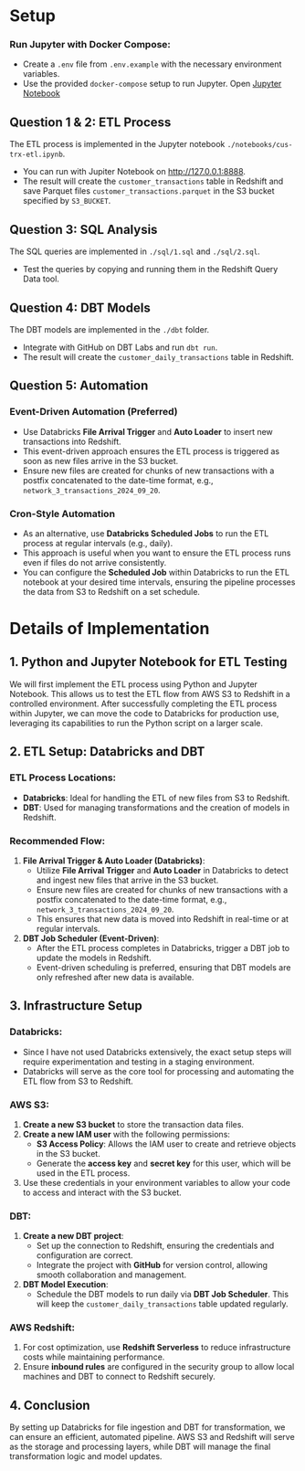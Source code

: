 # Setup

### Run Jupyter with Docker Compose:

- Create a `.env` file from `.env.example` with the necessary environment variables.
- Use the provided `docker-compose` setup to run Jupyter. Open [Jupyter Notebook](http://127.0.0.1:8888)

## Question 1 & 2: ETL Process

The ETL process is implemented in the Jupyter notebook `./notebooks/cus-trx-etl.ipynb`.

- You can run with Jupiter Notebook on http://127.0.0.1:8888.
- The result will create the `customer_transactions` table in Redshift and save Parquet files `customer_transactions.parquet` in the S3 bucket specified by `S3_BUCKET`.

## Question 3: SQL Analysis

The SQL queries are implemented in `./sql/1.sql` and `./sql/2.sql`.

- Test the queries by copying and running them in the Redshift Query Data tool.

## Question 4: DBT Models

The DBT models are implemented in the `./dbt` folder.

- Integrate with GitHub on DBT Labs and run `dbt run`.
- The result will create the `customer_daily_transactions` table in Redshift.

## Question 5: Automation

### Event-Driven Automation (Preferred)
- Use Databricks **File Arrival Trigger** and **Auto Loader** to insert new transactions into Redshift.
- This event-driven approach ensures the ETL process is triggered as soon as new files arrive in the S3 bucket.
- Ensure new files are created for chunks of new transactions with a postfix concatenated to the date-time format, e.g., `network_3_transactions_2024_09_20`.

### Cron-Style Automation
- As an alternative, use **Databricks Scheduled Jobs** to run the ETL process at regular intervals (e.g., daily).
- This approach is useful when you want to ensure the ETL process runs even if files do not arrive consistently.
- You can configure the **Scheduled Job** within Databricks to run the ETL notebook at your desired time intervals, ensuring the pipeline processes the data from S3 to Redshift on a set schedule.



# Details of Implementation

## 1. Python and Jupyter Notebook for ETL Testing

We will first implement the ETL process using Python and Jupyter Notebook. This allows us to test the ETL flow from AWS S3 to Redshift in a controlled environment. After successfully completing the ETL process within Jupyter, we can move the code to Databricks for production use, leveraging its capabilities to run the Python script on a larger scale.

## 2. ETL Setup: Databricks and DBT

### ETL Process Locations:
- **Databricks**: Ideal for handling the ETL of new files from S3 to Redshift.
- **DBT**: Used for managing transformations and the creation of models in Redshift.

### Recommended Flow:
1. **File Arrival Trigger & Auto Loader (Databricks)**: 
   - Utilize **File Arrival Trigger** and **Auto Loader** in Databricks to detect and ingest new files that arrive in the S3 bucket.
   - Ensure new files are created for chunks of new transactions with a postfix concatenated to the date-time format, e.g., `network_3_transactions_2024_09_20`.
   - This ensures that new data is moved into Redshift in real-time or at regular intervals.
2. **DBT Job Scheduler (Event-Driven)**:
   - After the ETL process completes in Databricks, trigger a DBT job to update the models in Redshift.
   - Event-driven scheduling is preferred, ensuring that DBT models are only refreshed after new data is available.

## 3. Infrastructure Setup

### Databricks:
- Since I have not used Databricks extensively, the exact setup steps will require experimentation and testing in a staging environment.
- Databricks will serve as the core tool for processing and automating the ETL flow from S3 to Redshift.

### AWS S3:
1. **Create a new S3 bucket** to store the transaction data files.
2. **Create a new IAM user** with the following permissions:
   - **S3 Access Policy**: Allows the IAM user to create and retrieve objects in the S3 bucket.
   - Generate the **access key** and **secret key** for this user, which will be used in the ETL process.
3. Use these credentials in your environment variables to allow your code to access and interact with the S3 bucket.

### DBT:
1. **Create a new DBT project**:
   - Set up the connection to Redshift, ensuring the credentials and configuration are correct.
   - Integrate the project with **GitHub** for version control, allowing smooth collaboration and management.
2. **DBT Model Execution**:
   - Schedule the DBT models to run daily via **DBT Job Scheduler**. This will keep the `customer_daily_transactions` table updated regularly.

### AWS Redshift:
1. For cost optimization, use **Redshift Serverless** to reduce infrastructure costs while maintaining performance.
2. Ensure **inbound rules** are configured in the security group to allow local machines and DBT to connect to Redshift securely.

## 4. Conclusion
By setting up Databricks for file ingestion and DBT for transformation, we can ensure an efficient, automated pipeline. AWS S3 and Redshift will serve as the storage and processing layers, while DBT will manage the final transformation logic and model updates.
